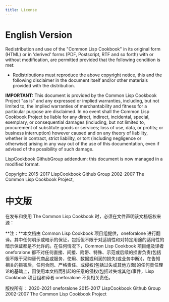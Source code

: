 ```yaml
---
title: License
---
```


# English Version

Redistribution and use of the "Common Lisp Cookbook" in its original form (HTML)
or in 'derived' forms (PDF, Postscript, RTF and so forth) with or without
modification, are permitted provided that the following condition is met:

- Redistributions must reproduce the above copyright notice, this and the
  following disclaimer in the document itself and/or other materials provided
  with the distribution.

**IMPORTANT:** This document is provided by the Common Lisp Cookbook Project "as
is" and any expressed or implied warranties, including, but not limited to, the
implied warranties of merchantability and fitness for a particular purpose are
disclaimed. In no event shall the Common Lisp Cookbook Project be liable for any
direct, indirect, incidental, special, exemplary, or consequential damages
(including, but not limited to, procurement of substitute goods or services;
loss of use, data, or profits; or business interruption) however caused and on
any theory of liability, whether in contract, strict liability, or tort
(including negligence or otherwise) arising in any way out of the use of this
documentation, even if advised of the possibility of such damage.

LispCookbook GithubGroup addendum: this document is now managed in a modified format.

Copyright:
2015-2017 LispCookbook Github Group
2002-2007 The Common Lisp Cookbook Project,

# 中文版

在发布和使用 The Common Lisp Cookbook 时，必须在文件声明该文档版权来源：

**注：**本文档由 Common Lisp Cookbook 项目组提供，oneforalone 进行翻译。其中任何明示或暗示的保证，包括但不限于对适销性和对特定用途的适用性的暗示保证都是不允许的。在任何情况下，Common Lisp Cookbook 项目组及译者 oneforalone 都不对任何直接、间接、附带、特殊、示范或后续的损害负责(包括但不限于采购替代商品或服务，使用、数据或利润的损失(或业务中断))，在告知相关的损害后，任何合同、严格责任、或侵权(包括过失或其他方面)的任何责任理论的基础上，因使用本文档而引起的任意的侵权(包括过失或其他)事件，Lisp Cookbook 项目组和译者 oneforalone 不负相关责任。

版权所有：
2020-2021 oneforalone
2015-2017 LispCookbook Github Group
2002-2007 The Common Lisp Cookbook Project
